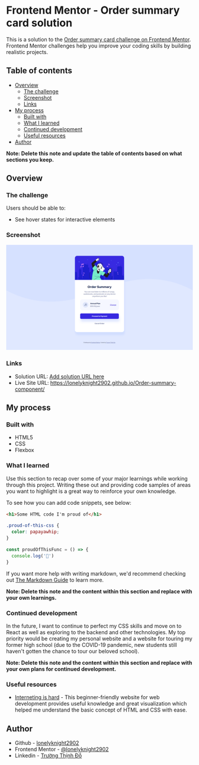 # Frontend Mentor - Order summary card solution

This is a solution to the [Order summary card challenge on Frontend Mentor](https://www.frontendmentor.io/challenges/order-summary-component-QlPmajDUj). Frontend Mentor challenges help you improve your coding skills by building realistic projects. 

## Table of contents

- [Overview](#overview)
  - [The challenge](#the-challenge)
  - [Screenshot](#screenshot)
  - [Links](#links)
- [My process](#my-process)
  - [Built with](#built-with)
  - [What I learned](#what-i-learned)
  - [Continued development](#continued-development)
  - [Useful resources](#useful-resources)
- [Author](#author)

**Note: Delete this note and update the table of contents based on what sections you keep.**

## Overview

### The challenge

Users should be able to:

- See hover states for interactive elements

### Screenshot

![Screenshot](./screenshot/desktop.png)

### Links

- Solution URL: [Add solution URL here](https://your-solution-url.com)
- Live Site URL: https://lonelyknight2902.github.io/Order-summary-component/

## My process

### Built with

- HTML5
- CSS
- Flexbox

### What I learned

Use this section to recap over some of your major learnings while working through this project. Writing these out and providing code samples of areas you want to highlight is a great way to reinforce your own knowledge.

To see how you can add code snippets, see below:

```html
<h1>Some HTML code I'm proud of</h1>
```
```css
.proud-of-this-css {
  color: papayawhip;
}
```
```js
const proudOfThisFunc = () => {
  console.log('🎉')
}
```

If you want more help with writing markdown, we'd recommend checking out [The Markdown Guide](https://www.markdownguide.org/) to learn more.

**Note: Delete this note and the content within this section and replace with your own learnings.**

### Continued development

In the future, I want to continue to perfect my CSS skills and move on to React as well as exploring to the backend and other technologies. My top priority would be creating my personal website and a website for touring my former high school (due to the COVID-19 pandemic, new students still haven't gotten the chance to tour our beloved school).

**Note: Delete this note and the content within this section and replace with your own plans for continued development.**

### Useful resources

- [Interneting is hard](https://www.internetingishard.com) - This beginner-friendly website for web development provides useful knowledge and great visualization which helped me understand the basic concept of HTML and CSS with ease.

## Author

- Github - [lonelyknight2902](https://github.com/lonelyknight2902)
- Frontend Mentor - [@lonelyknight2902](https://www.frontendmentor.io/profile/lonelyknight2902)
- Linkedin - [Trường Thịnh Đỗ](www.linkedin.com/in/trường-thịnh-đỗ-418616209)
